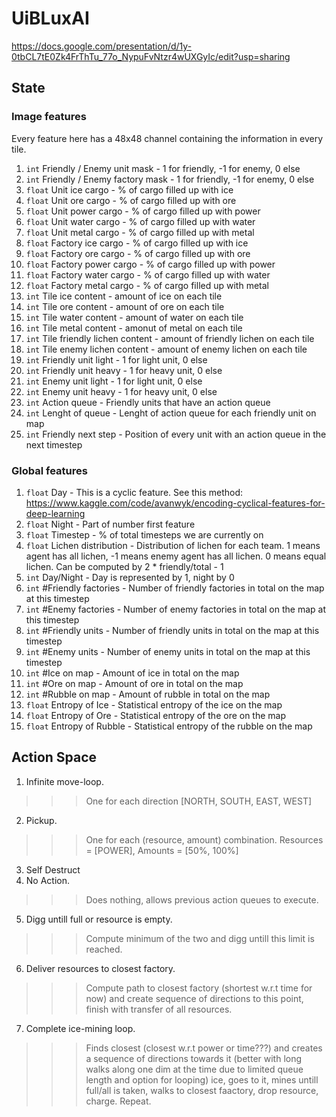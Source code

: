 # UiBLuxAI

https://docs.google.com/presentation/d/1y-0tbCL7tE0Zk4FrThTu_77o_NypuFvNtzr4wUXGyIc/edit?usp=sharing

## State

### Image features

Every feature here has a 48x48 channel containing the information in every tile.

1. `int` Friendly / Enemy unit mask  -  1 for friendly, -1 for enemy, 0 else
2. `int` Friendly / Enemy factory mask  -  1 for friendly, -1 for enemy, 0 else
3. `float` Unit ice cargo -  % of cargo filled up with ice
4. `float` Unit ore cargo -  % of cargo filled up with ore
5. `float` Unit power cargo -  % of cargo filled up with power
6. `float` Unit water cargo -  % of cargo filled up with water
7. `float` Unit metal cargo -  % of cargo filled up with metal
8. `float` Factory ice cargo -  % of cargo filled up with ice
9. `float` Factory ore cargo -  % of cargo filled up with ore
10. `float` Factory power cargo -  % of cargo filled up with power
11. `float` Factory water cargo -  % of cargo filled up with water
12. `float` Factory metal cargo -  % of cargo filled up with metal
13. `int` Tile ice content -  amount of ice on each tile
14. `int` Tile ore content  -  amount of ore on each tile
15. `int` Tile water content  -  amount of water on each tile
16. `int` Tile metal content  -  amonut of metal on each tile
17. `int` Tile friendly lichen content  -  amount of friendly lichen on each tile
18. `int` Tile enemy lichen content  -  amount of enemy lichen on each tile
19. `int` Friendly unit light  -  1 for light unit, 0 else
20. `int` Friendly unit heavy  -  1 for heavy unit, 0 else
21. `int` Enemy unit light  -  1 for light unit, 0 else
22. `int` Enemy unit heavy  -  1 for heavy unit, 0 else
23. `int` Action queue  -  Friendly units that have an action queue
24. `int` Lenght of queue  -  Lenght of action queue for each friendly unit on map
25. `int` Friendly next step  -  Position of every unit with an action queue in the next timestep


### Global features
1. `float` Day -  This is a cyclic feature. See this method: https://www.kaggle.com/code/avanwyk/encoding-cyclical-features-for-deep-learning
2. `float` Night -  Part of number first feature
3. `float` Timestep  -  % of total timesteps we are currently on
4. `float` Lichen distribution  -  Distribution of lichen for each team. 1 means agent has all lichen, -1 means enemy agent has all lichen. 0 means equal lichen. Can be computed by 2 * friendly/total - 1
5. `int` Day/Night  -  Day is represented by 1, night by 0
6. `int` #Friendly factories  -  Number of friendly factories in total on the map at this timestep
7. `int` #Enemy factories  -  Number of enemy factories in total on the map at this timestep
8. `int` #Friendly units  -  Number of friendly units in total on the map at this timestep
9. `int` #Enemy units  -  Number of enemy units in total on the map at this timestep
10. `int` #Ice on map  -  Amount of ice in total on the map
11. `int` #Ore on map  -  Amount of ore in total on the map
12. `int` #Rubble on map  -  Amount of rubble in total on the map
13. `float` Entropy of Ice  -  Statistical entropy of the ice on the map
14. `float` Entropy of Ore  -  Statistical entropy of the ore on the map
13. `float` Entropy of Rubble  -  Statistical entropy of the rubble on the map


## Action Space

1. Infinite move-loop. 
>>>One for each direction [NORTH, SOUTH, EAST, WEST]
2. Pickup.
>>>One for each (resource, amount) combination. Resources = [POWER], Amounts = [50%, 100%]
3. Self Destruct
4. No Action.
>>>Does nothing, allows previous action queues to execute.
5. Digg untill full or resource is empty.
>>> Compute minimum of the two and digg untill this limit is reached.
6. Deliver resources to closest factory.
>>> Compute path to closest factory (shortest w.r.t time for now) and create sequence of directions to this point, finish with transfer of all resources.
7. Complete ice-mining loop.
>>> Finds closest (closest w.r.t power or time???) and creates a sequence of directions towards it (better with long walks along one dim at the time due to limited queue length and option for looping) ice, goes to it, mines untill full/all is taken, walks to closest faactory, drop resource, charge. Repeat.

